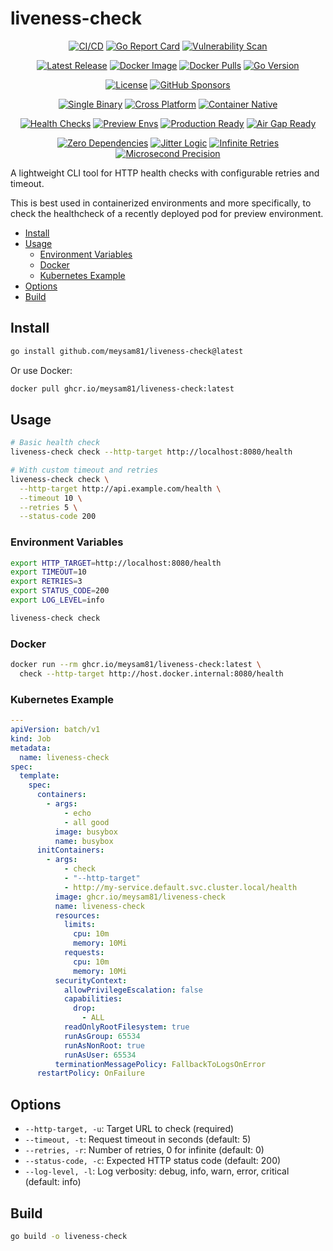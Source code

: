 # liveness-check

<div align="center">

<!-- Project Status & Quality -->

[![CI/CD](https://github.com/meysam81/liveness-check/actions/workflows/ci.yml/badge.svg)](https://github.com/meysam81/liveness-check/actions)
[![Go Report Card](https://goreportcard.com/badge/github.com/meysam81/liveness-check)](https://goreportcard.com/report/github.com/meysam81/liveness-check)
[![Vulnerability Scan](https://img.shields.io/badge/🛡️_Zero_Vulnerabilities-Kubescape_Verified-brightgreen?style=flat-square)](https://github.com/meysam81/liveness-check/actions)

<!-- Release & Distribution -->

[![Latest Release](https://img.shields.io/github/v/release/meysam81/liveness-check?style=flat-square&logo=github&color=blue)](https://github.com/meysam81/liveness-check/releases/latest)
[![Docker Image](https://img.shields.io/badge/docker-meysam81%2Fliveness--check-blue?style=flat-square&logo=docker)](https://hub.docker.com/r/meysam81/liveness-check)
[![Docker Pulls](https://img.shields.io/docker/pulls/meysam81/liveness-check?style=flat-square&logo=docker)](https://hub.docker.com/r/meysam81/liveness-check)
[![Go Version](https://img.shields.io/github/go-mod/go-version/meysam81/liveness-check?style=flat-square&logo=go)](go.mod)

<!-- License & Community -->

[![License](https://img.shields.io/badge/License-Apache--2.0-green.svg?style=flat-square)](LICENSE)
[![GitHub Sponsors](https://img.shields.io/github/sponsors/meysam81?style=flat-square&logo=github&color=pink)](https://github.com/sponsors/meysam81)

<!-- Technical Features -->

[![Single Binary](https://img.shields.io/badge/🚀_Single-Binary-blueviolet?style=flat-square)](https://golang.org/)
[![Cross Platform](https://img.shields.io/badge/🌐_Cross-Platform-orange?style=flat-square)](https://golang.org/)
[![Container Native](https://img.shields.io/badge/📦_Container-Native-2496ED?style=flat-square&logo=docker)](https://kubernetes.io/)

<!-- DevOps & Monitoring Features -->

[![Health Checks](https://img.shields.io/badge/💓_Health-Checks-FF6B6B?style=flat-square)](https://kubernetes.io/docs/concepts/workloads/pods/pod-lifecycle/#container-probes)
[![Preview Envs](https://img.shields.io/badge/🔍_Preview-Environments-9C27B0?style=flat-square)](https://kubernetes.io/)
[![Production Ready](https://img.shields.io/badge/🏭_Production-Ready-darkgreen?style=flat-square)](https://sre.google/)
[![Air Gap Ready](https://img.shields.io/badge/🔒_Air--Gap-Compatible-darkred?style=flat-square)](#install)

<!-- Hackery & Performance -->

[![Zero Dependencies](https://img.shields.io/badge/⚡_Zero-Dependencies-yellow?style=flat-square)](https://golang.org/)
[![Jitter Logic](https://img.shields.io/badge/🎯_Smart-Jitter-purple?style=flat-square)](#usage)
[![Infinite Retries](https://img.shields.io/badge/♾️_Infinite-Retries-teal?style=flat-square)](#options)
[![Microsecond Precision](https://img.shields.io/badge/⏱️_μs-Precision-indigo?style=flat-square)](https://golang.org/pkg/time/)

</div>

A lightweight CLI tool for HTTP health checks with configurable retries and timeout.

This is best used in containerized environments and more specifically, to check
the healthcheck of a recently deployed pod for preview environment.

<!-- START doctoc generated TOC please keep comment here to allow auto update -->
<!-- DON'T EDIT THIS SECTION, INSTEAD RE-RUN doctoc TO UPDATE -->

- [Install](#install)
- [Usage](#usage)
  - [Environment Variables](#environment-variables)
  - [Docker](#docker)
  - [Kubernetes Example](#kubernetes-example)
- [Options](#options)
- [Build](#build)

<!-- END doctoc generated TOC please keep comment here to allow auto update -->

## Install

```bash
go install github.com/meysam81/liveness-check@latest
```

Or use Docker:

```bash
docker pull ghcr.io/meysam81/liveness-check:latest
```

## Usage

```bash
# Basic health check
liveness-check check --http-target http://localhost:8080/health

# With custom timeout and retries
liveness-check check \
  --http-target http://api.example.com/health \
  --timeout 10 \
  --retries 5 \
  --status-code 200
```

### Environment Variables

```bash
export HTTP_TARGET=http://localhost:8080/health
export TIMEOUT=10
export RETRIES=3
export STATUS_CODE=200
export LOG_LEVEL=info

liveness-check check
```

### Docker

```bash
docker run --rm ghcr.io/meysam81/liveness-check:latest \
  check --http-target http://host.docker.internal:8080/health
```

### Kubernetes Example

```yaml
---
apiVersion: batch/v1
kind: Job
metadata:
  name: liveness-check
spec:
  template:
    spec:
      containers:
        - args:
            - echo
            - all good
          image: busybox
          name: busybox
      initContainers:
        - args:
            - check
            - "--http-target"
            - http://my-service.default.svc.cluster.local/health
          image: ghcr.io/meysam81/liveness-check
          name: liveness-check
          resources:
            limits:
              cpu: 10m
              memory: 10Mi
            requests:
              cpu: 10m
              memory: 10Mi
          securityContext:
            allowPrivilegeEscalation: false
            capabilities:
              drop:
                - ALL
            readOnlyRootFilesystem: true
            runAsGroup: 65534
            runAsNonRoot: true
            runAsUser: 65534
          terminationMessagePolicy: FallbackToLogsOnError
      restartPolicy: OnFailure
```

## Options

- `--http-target, -u`: Target URL to check (required)
- `--timeout, -t`: Request timeout in seconds (default: 5)
- `--retries, -r`: Number of retries, 0 for infinite (default: 0)
- `--status-code, -c`: Expected HTTP status code (default: 200)
- `--log-level, -l`: Log verbosity: debug, info, warn, error, critical (default: info)

## Build

```bash
go build -o liveness-check
```
